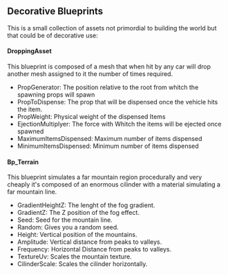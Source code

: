 <h2>Decorative Blueprints</h2>

This is a small collection of assets not primordial to building the world but that could be of decorative use:

<h4>DroppingAsset</h4>

This blueprint is composed of a mesh that when hit by any car will drop another mesh assigned to it the number of times required.

  - PropGenerator: The position relative to the root from whitch the spawning props will spawn
  - PropToDispense: The prop that will be dispensed once the vehicle hits the item.
  - PropWeight: Physical weight of the dispensed Items
  - EjectionMultiplyer: The force with Whitch the items will be ejected once spawned
  - MaximumItemsDispensed: Maximum number of items dispensed
  - MinimumItemsDispensed: Minimum number of items dispensed

<h4>Bp_Terrain</h4>

This blueprint simulates a far mountain region procedurally and very cheaply it's composed of an enormous cilinder with a material simulating a far mountain line.

  - GradientHeightZ: The lenght of the fog gradient.
  - GradientZ: The Z position of the fog effect.
  - Seed: Seed for the mountain line.
  - Random: Gives you a random seed.
  - Height: Vertical position of the mountains.
  - Amplitude: Vertical distance from peaks to valleys. 
  - Frequency: Horizontal Distance from peaks to valleys.
  - TextureUv: Scales the mountain texture.
  - CilinderScale: Scales the cilinder horizontally.
